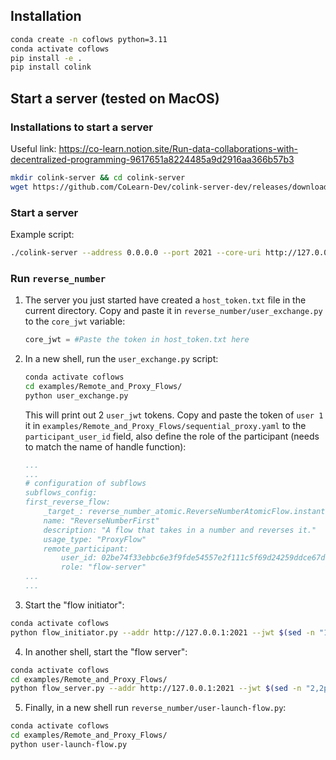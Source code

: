 ## Installation
```bash
conda create -n coflows python=3.11
conda activate coflows
pip install -e .
pip install colink
```
## Start a server (tested on MacOS)

### Installations to start a server
Useful link: https://co-learn.notion.site/Run-data-collaborations-with-decentralized-programming-9617651a8224485a9d2916aa366b57b3

```bash
mkdir colink-server && cd colink-server
wget https://github.com/CoLearn-Dev/colink-server-dev/releases/download/v0.3.3/colink-server-macos-x86_64.tar.gz && tar -zxvf colink-server-macos-x86_64.tar.gz
```

### Start a server
Example script:
```bash
./colink-server --address 0.0.0.0 --port 2021 --core-uri http://127.0.0.1:2021
```

### Run `reverse_number`

1. The server you just started have created a `host_token.txt` file in the current directory. Copy and paste it in `reverse_number/user_exchange.py` to the `core_jwt` variable:
    ```python
    core_jwt = #Paste the token in host_token.txt here
    ```

2. In a new shell, run the `user_exchange.py` script:
    ```bash
    conda activate coflows
    cd examples/Remote_and_Proxy_Flows/
    python user_exchange.py
    ```
    This will print out 2 `user_jwt` tokens. Copy and paste the token of `user 1` it in `examples/Remote_and_Proxy_Flows/sequential_proxy.yaml` to the `participant_user_id` field, also define the role of the participant (needs to match the name of handle function):
    ```yaml
    ...
    ...
    # configuration of subflows
    subflows_config:
    first_reverse_flow:
        _target_: reverse_number_atomic.ReverseNumberAtomicFlow.instantiate_from_default_config
        name: "ReverseNumberFirst"
        description: "A flow that takes in a number and reverses it."
        usage_type: "ProxyFlow"
        remote_participant:
            user_id: 02be74f33ebbc6e3f9fde54557e2f111c5f69d24259ddce67dbff4d0c214fe4f41
            role: "flow-server"
    ...
    ...
    ```
3. Start the "flow initiator":
  ```bash
  conda activate coflows
  python flow_initiator.py --addr http://127.0.0.1:2021 --jwt $(sed -n "1,1p" ./jwts.txt) --vt-public-addr 127.0.0.1
  ```

4. In another shell, start the "flow server":
  ```bash
  conda activate coflows
  cd examples/Remote_and_Proxy_Flows/
  python flow_server.py --addr http://127.0.0.1:2021 --jwt $(sed -n "2,2p" ./jwts.txt) --vt-public-addr 127.0.0.1
  ```

5. Finally, in a new shell run `reverse_number/user-launch-flow.py`:
  ```bash
  conda activate coflows
  cd examples/Remote_and_Proxy_Flows/
  python user-launch-flow.py
  ```

